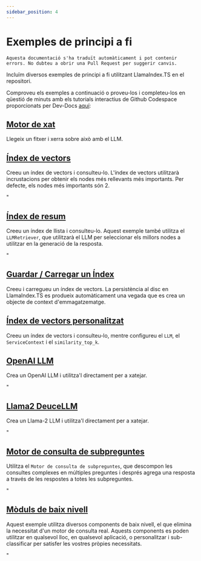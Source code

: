 ```yaml
---
sidebar_position: 4
---
```


# Exemples de principi a fi

`Aquesta documentació s'ha traduït automàticament i pot contenir errors. No dubteu a obrir una Pull Request per suggerir canvis.`

Incluïm diversos exemples de principi a fi utilitzant LlamaIndex.TS en el repositori.

Comproveu els exemples a continuació o proveu-los i completeu-los en qüestió de minuts amb els tutorials interactius de Github Codespace proporcionats per Dev-Docs [aquí](https://codespaces.new/team-dev-docs/lits-dev-docs-playground?devcontainer_path=.devcontainer%2Fjavascript_ltsquickstart%2Fdevcontainer.json):

## [Motor de xat](https://github.com/run-llama/LlamaIndexTS/blob/main/examples/chatEngine.ts)

Llegeix un fitxer i xerra sobre això amb el LLM.

## [Índex de vectors](https://github.com/run-llama/LlamaIndexTS/blob/main/examples/vectorIndex.ts)

Creeu un índex de vectors i consulteu-lo. L'índex de vectors utilitzarà incrustacions per obtenir els nodes més rellevants més importants. Per defecte, els nodes més importants són 2.

"

## [Índex de resum](https://github.com/run-llama/LlamaIndexTS/blob/main/examples/summaryIndex.ts)

Creeu un índex de llista i consulteu-lo. Aquest exemple també utilitza el `LLMRetriever`, que utilitzarà el LLM per seleccionar els millors nodes a utilitzar en la generació de la resposta.

"

## [Guardar / Carregar un Índex](https://github.com/run-llama/LlamaIndexTS/blob/main/examples/storageContext.ts)

Creeu i carregueu un índex de vectors. La persistència al disc en LlamaIndex.TS es produeix automàticament una vegada que es crea un objecte de context d'emmagatzematge.

## [Índex de vectors personalitzat](https://github.com/run-llama/LlamaIndexTS/blob/main/examples/vectorIndexCustomize.ts)

Creeu un índex de vectors i consulteu-lo, mentre configureu el `LLM`, el `ServiceContext` i el `similarity_top_k`.

## [OpenAI LLM](https://github.com/run-llama/LlamaIndexTS/blob/main/examples/openai.ts)

Crea un OpenAI LLM i utilitza'l directament per a xatejar.

"

## [Llama2 DeuceLLM](https://github.com/run-llama/LlamaIndexTS/blob/main/examples/llamadeuce.ts)

Crea un Llama-2 LLM i utilitza'l directament per a xatejar.

"

## [Motor de consulta de subpreguntes](https://github.com/run-llama/LlamaIndexTS/blob/main/examples/subquestion.ts)

Utilitza el `Motor de consulta de subpreguntes`, que descompon les consultes complexes en múltiples preguntes i després agrega una resposta a través de les respostes a totes les subpreguntes.

"

## [Mòduls de baix nivell](https://github.com/run-llama/LlamaIndexTS/blob/main/examples/lowlevel.ts)

Aquest exemple utilitza diversos components de baix nivell, el que elimina la necessitat d'un motor de consulta real. Aquests components es poden utilitzar en qualsevol lloc, en qualsevol aplicació, o personalitzar i sub-classificar per satisfer les vostres pròpies necessitats.

"

